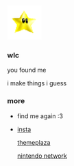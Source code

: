 <img src="https://raw.githubusercontent.com/iveurne/me/main/asset/icegif-1026.gif" width="80" height="80">

### wlc

  you found me
  
  i make things i guess

### more

  - find me again :3
  - 
    <a href="https://instagram.com/iveurne/">insta</a>
    
    <a href="https://themeplaza.art/profile/arth">themeplaza</a>
    
    <a href="https://tag.rc24.xyz/user/726117420527517717">nintendo network</a>
    
